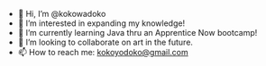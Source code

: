 - 👋 Hi, I’m @kokowadoko
- 👀 I’m interested in expanding my knowledge!
- 🌱 I’m currently learning Java thru an Apprentice Now bootcamp!
- 💞️ I’m looking to collaborate on art in the future.
- 📫 How to reach me: kokoyodoko@gmail.com

<!---
kokowadoko/kokowadoko is a ✨ special ✨ repository because its `README.md` (this file) appears on your GitHub profile.
You can click the Preview link to take a look at your changes.
--->
